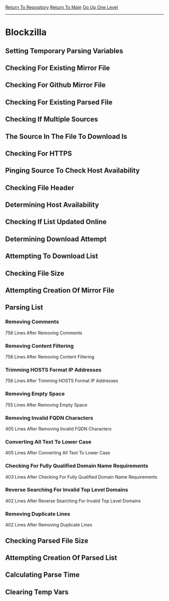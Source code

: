 [Return To Repository](https://github.com/deathbybandaid/piholeparser/)
[Return To Main](https://github.com/deathbybandaid/piholeparser/blob/master/RecentRunLogs/Mainlog.md)
[Go Up One Level](https://github.com/deathbybandaid/piholeparser/blob/master/RecentRunLogs/TopLevelScripts/30-Processing-Blacklists.md)
____________________________________
# Blockzilla
## Setting Temporary Parsing Variables
## Checking For Existing Mirror File
## Checking For Github Mirror File
## Checking For Existing Parsed File
## Checking If Multiple Sources
## The Source In The File To Download Is
## Checking For HTTPS
## Pinging Source To Check Host Availability
## Checking File Header
## Determining Host Availability
## Checking If List Updated Online
## Determining Download Attempt
## Attempting To Download List
## Checking File Size
## Attempting Creation Of Mirror File
## Parsing List
### Removing Comments
758 Lines After Removing Comments
### Removing Content Filtering
758 Lines After Removing Content Filtering
### Trimming HOSTS Format IP Addresses
758 Lines After Trimming HOSTS Format IP Addresses
### Removing Empty Space
755 Lines After Removing Empty Space
### Removing Invalid FQDN Characters
405 Lines After Removing Invalid FQDN Characters
### Converting All Text To Lower Case
405 Lines After Converting All Text To Lower Case
### Checking For Fully Qualified Domain Name Requirements
403 Lines After Checking For Fully Qualified Domain Name Requirements
### Reverse Searching For Invalid Top Level Domains
402 Lines After Reverse Searching For Invalid Top Level Domains
### Removing Duplicate Lines
402 Lines After Removing Duplicate Lines
## Checking Parsed File Size
## Attempting Creation Of Parsed List
## Calculating Parse Time
## Clearing Temp Vars

